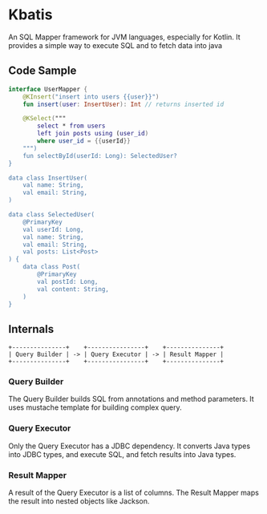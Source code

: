 # Kbatis

An SQL Mapper framework for JVM languages, especially for Kotlin.
It provides a simple way to execute SQL and to fetch data into java

## Code Sample

```kotlin
interface UserMapper {
    @KInsert("insert into users {{user}}")
    fun insert(user: InsertUser): Int // returns inserted id

    @KSelect("""
        select * from users
        left join posts using (user_id)
        where user_id = {{userId}}
    """)
    fun selectById(userId: Long): SelectedUser?
}

data class InsertUser(
    val name: String,
    val email: String,
)

data class SelectedUser(
    @PrimaryKey
    val userId: Long,
    val name: String,
    val email: String,
    val posts: List<Post>
) {
    data class Post(
        @PrimaryKey
        val postId: Long,
        val content: String,
    )
}
```

## Internals

```
+---------------+    +----------------+    +---------------+
| Query Builder | -> | Query Executor | -> | Result Mapper |
+---------------+    +----------------+    +---------------+
```

### Query Builder

The Query Builder builds SQL from annotations and method parameters.
It uses mustache template for building complex query.

### Query Executor

Only the Query Executor has a JDBC dependency.
It converts Java types into JDBC types, and execute SQL,
and fetch results into Java types.

### Result Mapper

A result of the Query Executor is a list of columns.
The Result Mapper maps the result into nested objects like Jackson.

